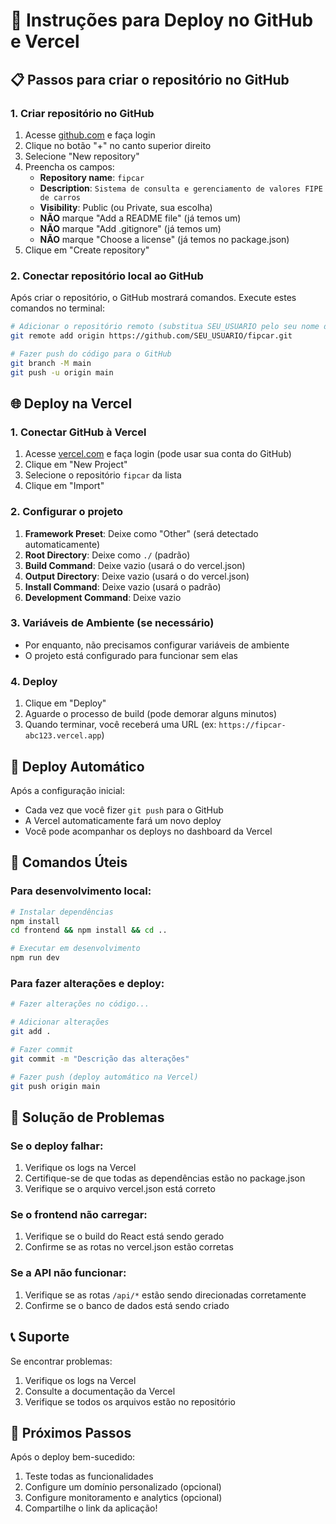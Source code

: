 # 🚀 Instruções para Deploy no GitHub e Vercel

## 📋 Passos para criar o repositório no GitHub

### 1. Criar repositório no GitHub
1. Acesse [github.com](https://github.com) e faça login
2. Clique no botão "+" no canto superior direito
3. Selecione "New repository"
4. Preencha os campos:
   - **Repository name**: `fipcar`
   - **Description**: `Sistema de consulta e gerenciamento de valores FIPE de carros`
   - **Visibility**: Public (ou Private, sua escolha)
   - **NÃO** marque "Add a README file" (já temos um)
   - **NÃO** marque "Add .gitignore" (já temos um)
   - **NÃO** marque "Choose a license" (já temos no package.json)
5. Clique em "Create repository"

### 2. Conectar repositório local ao GitHub
Após criar o repositório, o GitHub mostrará comandos. Execute estes comandos no terminal:

```bash
# Adicionar o repositório remoto (substitua SEU_USUARIO pelo seu nome de usuário do GitHub)
git remote add origin https://github.com/SEU_USUARIO/fipcar.git

# Fazer push do código para o GitHub
git branch -M main
git push -u origin main
```

## 🌐 Deploy na Vercel

### 1. Conectar GitHub à Vercel
1. Acesse [vercel.com](https://vercel.com) e faça login (pode usar sua conta do GitHub)
2. Clique em "New Project"
3. Selecione o repositório `fipcar` da lista
4. Clique em "Import"

### 2. Configurar o projeto
1. **Framework Preset**: Deixe como "Other" (será detectado automaticamente)
2. **Root Directory**: Deixe como `./` (padrão)
3. **Build Command**: Deixe vazio (usará o do vercel.json)
4. **Output Directory**: Deixe vazio (usará o do vercel.json)
5. **Install Command**: Deixe vazio (usará o padrão)
6. **Development Command**: Deixe vazio

### 3. Variáveis de Ambiente (se necessário)
- Por enquanto, não precisamos configurar variáveis de ambiente
- O projeto está configurado para funcionar sem elas

### 4. Deploy
1. Clique em "Deploy"
2. Aguarde o processo de build (pode demorar alguns minutos)
3. Quando terminar, você receberá uma URL (ex: `https://fipcar-abc123.vercel.app`)

## 🔄 Deploy Automático

Após a configuração inicial:
- Cada vez que você fizer `git push` para o GitHub
- A Vercel automaticamente fará um novo deploy
- Você pode acompanhar os deploys no dashboard da Vercel

## 📝 Comandos Úteis

### Para desenvolvimento local:
```bash
# Instalar dependências
npm install
cd frontend && npm install && cd ..

# Executar em desenvolvimento
npm run dev
```

### Para fazer alterações e deploy:
```bash
# Fazer alterações no código...

# Adicionar alterações
git add .

# Fazer commit
git commit -m "Descrição das alterações"

# Fazer push (deploy automático na Vercel)
git push origin main
```

## 🐛 Solução de Problemas

### Se o deploy falhar:
1. Verifique os logs na Vercel
2. Certifique-se de que todas as dependências estão no package.json
3. Verifique se o arquivo vercel.json está correto

### Se o frontend não carregar:
1. Verifique se o build do React está sendo gerado
2. Confirme se as rotas no vercel.json estão corretas

### Se a API não funcionar:
1. Verifique se as rotas `/api/*` estão sendo direcionadas corretamente
2. Confirme se o banco de dados está sendo criado

## 📞 Suporte

Se encontrar problemas:
1. Verifique os logs na Vercel
2. Consulte a documentação da Vercel
3. Verifique se todos os arquivos estão no repositório

## 🎉 Próximos Passos

Após o deploy bem-sucedido:
1. Teste todas as funcionalidades
2. Configure um domínio personalizado (opcional)
3. Configure monitoramento e analytics (opcional)
4. Compartilhe o link da aplicação! 
